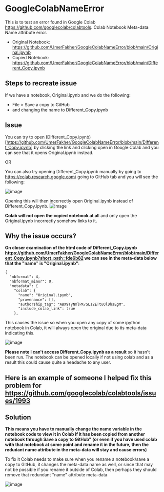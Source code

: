 # GoogleColabNameError
This is to test an error found in Google Colab https://github.com/googlecolab/colabtools. Colab Notebook Meta-data Name attribute error.


* Original Notebook: https://github.com/UmerFakher/GoogleColabNameError/blob/main/Original.ipynb
* Copied Notebook: https://github.com/UmerFakher/GoogleColabNameError/blob/main/Different_Copy.ipynb

## Steps to recreate issue

If we have a notebook, Original.ipynb and we do the following:

* File > Save a copy to GitHub
* and changing the name to Different_Copy.ipynb

## Issue

You can try to open (Different_Copy.ipynb)[https://github.com/UmerFakher/GoogleColabNameError/blob/main/Different_Copy.ipynb] by clicking the link and clicking open in Google Colab and you can see that it opens Original.ipynb instead.

OR

You can also try opening Different_Copy.ipynb manually by going to https://colab.research.google.com/ going to GitHub tab and you will see the following:

![image](https://user-images.githubusercontent.com/66469756/117185658-faa7c080-add1-11eb-9cdc-8283dfc2e23c.png)

Opening this will then incorrectly open Original.ipynb instead of Different_Copy.ipynb.
![image](https://user-images.githubusercontent.com/66469756/117185930-4490a680-add2-11eb-8f7d-fc40a58681c7.png)

**Colab will not open the copied notebook at all** and only open the Original.ipynb incorrectly somehow links to it.

## Why the issue occurs?

**On closer examination of the html code of Different_Copy.ipynb https://github.com/UmerFakher/GoogleColabNameError/blob/main/Different_Copy.ipynb?short_path=fde6b82
we can see in the meta-data below that the "name" is "Original.ipynb":**

```html
{
  "nbformat": 4,
  "nbformat_minor": 0,
  "metadata": {
    "colab": {
      "name": "Original.ipynb",
      "provenance": [],
      "authorship_tag": "ABX9TyNmlPK/SLs2ETtuOlDhsEgM",
      "include_colab_link": true
    },
```

This causes the issue so when you open any copy of some ipython notebook in Colab, it will always open the original due to its meta-data indicating this.


![image](https://user-images.githubusercontent.com/66469756/117186361-a5b87a00-add2-11eb-9ec0-291af63589b1.png)

**Please note I can't access Different_Copy.ipynb as a result** so it hasn't been run. The notebook can be opened locally if not using colab and as a result this could cause quite a headache to any user.

## Here is an example of someone I helped fix this problem for https://github.com/googlecolab/colabtools/issues/1993

## Solution

**This means you have to manually change the name variable in the notebook code to view it in Colab if it has been copied from another notebook through Save a copy to GitHub" (or even if you have used colab with that notebook at some point and rename it in the future, then the redudant name attribute in the meta-data will stay and cause errors)**

To fix it Colab needs to make sure when you rename a notebook/save a copy to GitHub, it changes the meta-data name as well, or since that may not be possible if you rename it outside of Colab, then perhaps they should remove that redundant "name" attribute meta-data

![image](https://user-images.githubusercontent.com/66469756/117189674-5d02c000-add6-11eb-814e-af5fe3a61cfc.png)

